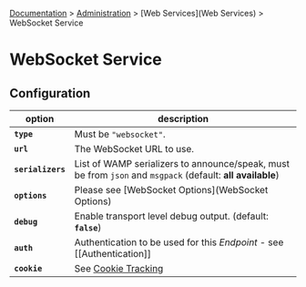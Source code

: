 [Documentation](.) > [Administration](Administration) > [Web Services](Web Services) > WebSocket Service

# WebSocket Service

## Configuration

 option | description
---|---
**`type`** | Must be `"websocket"`.
**`url`** | The WebSocket URL to use.
**`serializers`** | List of WAMP serializers to announce/speak, must be from `json` and `msgpack` (default: **all available**)
**`options`** | Please see [WebSocket Options](WebSocket Options)
**`debug`** | Enable transport level debug output. (default: **`false`**)
**`auth`** | Authentication to be used for this *Endpoint* - see [[Authentication]]
**`cookie`** | See [Cookie Tracking](Cookie-Tracking)
